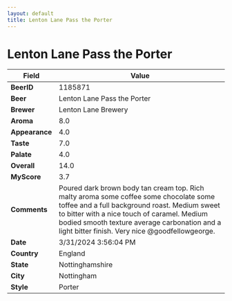 ```yaml
---
layout: default
title: Lenton Lane Pass the Porter
---
```


# Lenton Lane Pass the Porter

| Field         | Value     |
|---------------|-----------|
| **BeerID** | 1185871 |
| **Beer** | Lenton Lane Pass the Porter |
| **Brewer** | Lenton Lane Brewery |
| **Aroma** | 8.0 |
| **Appearance** | 4.0 |
| **Taste** | 7.0 |
| **Palate** | 4.0 |
| **Overall** | 14.0 |
| **MyScore** | 3.7 |
| **Comments** | Poured dark brown body tan cream top. Rich malty aroma some coffee some chocolate some toffee and a full background roast. Medium sweet to bitter with a nice touch of caramel. Medium bodied smooth texture average carbonation and a light bitter finish. Very nice @goodfellowgeorge. |
| **Date** | 3/31/2024 3:56:04 PM |
| **Country** | England |
| **State** | Nottinghamshire |
| **City** | Nottingham |
| **Style** | Porter |

